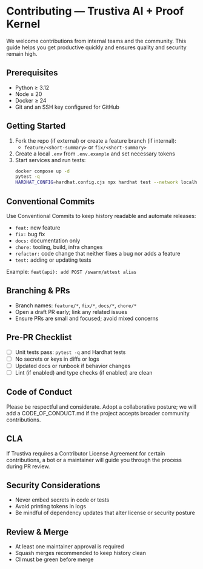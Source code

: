 # Contributing — Trustiva AI + Proof Kernel

We welcome contributions from internal teams and the community. This guide helps you get productive quickly and ensures quality and security remain high.

## Prerequisites

- Python ≥ 3.12
- Node ≥ 20
- Docker ≥ 24
- Git and an SSH key configured for GitHub

## Getting Started

1. Fork the repo (if external) or create a feature branch (if internal):
   - `feature/<short-summary>` or `fix/<short-summary>`
2. Create a local `.env` from `.env.example` and set necessary tokens
3. Start services and run tests:
   ```bash
   docker compose up -d
   pytest -q
   HARDHAT_CONFIG=hardhat.config.cjs npx hardhat test --network localhost
   ```

## Conventional Commits

Use Conventional Commits to keep history readable and automate releases:

- `feat:` new feature
- `fix:` bug fix
- `docs:` documentation only
- `chore:` tooling, build, infra changes
- `refactor:` code change that neither fixes a bug nor adds a feature
- `test:` adding or updating tests

Example: `feat(api): add POST /swarm/attest alias`

## Branching & PRs

- Branch names: `feature/*`, `fix/*`, `docs/*`, `chore/*`
- Open a draft PR early; link any related issues
- Ensure PRs are small and focused; avoid mixed concerns

## Pre‑PR Checklist

- [ ] Unit tests pass: `pytest -q` and Hardhat tests
- [ ] No secrets or keys in diffs or logs
- [ ] Updated docs or runbook if behavior changes
- [ ] Lint (if enabled) and type checks (if enabled) are clean

## Code of Conduct

Please be respectful and considerate. Adopt a collaborative posture; we will add a CODE_OF_CONDUCT.md if the project accepts broader community contributions.

## CLA

If Trustiva requires a Contributor License Agreement for certain contributions, a bot or a maintainer will guide you through the process during PR review.

## Security Considerations

- Never embed secrets in code or tests
- Avoid printing tokens in logs
- Be mindful of dependency updates that alter license or security posture

## Review & Merge

- At least one maintainer approval is required
- Squash merges recommended to keep history clean
- CI must be green before merge
